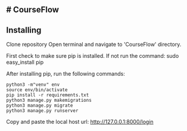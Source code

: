 ## # CourseFlow

## Installing 
Clone repository 
Open terminal and navigate to 'CourseFlow' directory.

First check to make sure pip is installed. If not run the command: sudo easy_install pip

After installing pip, run the following commands:
```
python3 -m"venv" env
source env/bin/activate 
pip install -r requirements.txt 
python3 manage.py makemigrations
python3 manage.py migrate
python3 manage.py runserver
```

Copy and paste the local host url: http://127.0.0.1:8000/login